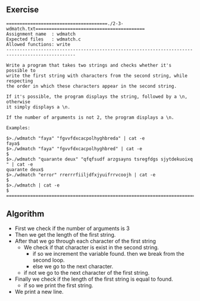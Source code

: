## Exercise

```
======================================./2-3-wdmatch.txt=========================================
Assignment name  : wdmatch
Expected files   : wdmatch.c
Allowed functions: write
------------------------------------------------------------------------------------------------

Write a program that takes two strings and checks whether it's possible to
write the first string with characters from the second string, while respecting
the order in which these characters appear in the second string.

If it's possible, the program displays the string, followed by a \n, otherwise
it simply displays a \n.

If the number of arguments is not 2, the program displays a \n.

Examples:

$>./wdmatch "faya" "fgvvfdxcacpolhyghbreda" | cat -e
faya$
$>./wdmatch "faya" "fgvvfdxcacpolhyghbred" | cat -e
$
$>./wdmatch "quarante deux" "qfqfsudf arzgsayns tsregfdgs sjytdekuoixq " | cat -e
quarante deux$
$>./wdmatch "error" rrerrrfiiljdfxjyuifrrvcoojh | cat -e
$
$>./wdmatch | cat -e
$
================================================================================================
```

## Algorithm

- First we check if the number of arguments is 3
- Then we get the length of the first string.
- After that we go through each character of the first string
	- We check if that character is exist in the second string.
		- if so we increment the variable found. then we break from the second loop.
		- else we go to the next character.
	- if not we go to the next character of the first string.
- Finally we check if the length of the first string is equal to found.
	- if so we print the first string.
- We print a new line.

